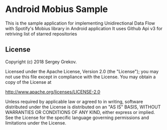 # Android Mobius Sample
This is the sample application for implementing Unidirectional Data Flow with Spotify's 
 Mobius library in Android application
It uses Github Api v3 for retriving list of starred repositories


## License
Copyright (c) 2018 Sergey Grekov.

Licensed under the Apache License, Version 2.0 (the "License");
you may not use this file except in compliance with the License.
You may obtain a copy of the License at

http://www.apache.org/licenses/LICENSE-2.0

Unless required by applicable law or agreed to in writing, software
distributed under the License is distributed on an "AS IS" BASIS,
WITHOUT WARRANTIES OR CONDITIONS OF ANY KIND, either express or implied.
See the License for the specific language governing permissions and
limitations under the License.

